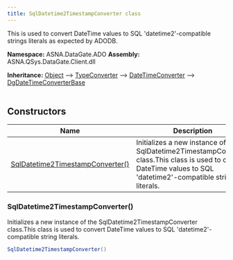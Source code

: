 ```yaml
---
title: SqlDatetime2TimestampConverter class
---
```


This is used to convert DateTime values to SQL 'datetime2'-compatible
strings literals as expected by ADODB.

**Namespace:** ASNA.DataGate.ADO
**Assembly:** ASNA.QSys.DataGate.Client.dll

**Inheritance:** [Object](https://docs.microsoft.com/en-us/dotnet/api/system.object) --> [TypeConverter](https://learn.microsoft.com/en-us/dotnet/api/system.componentmodel.typeconverter?view=net-8.0) --> [DateTimeConverter](https://learn.microsoft.com/en-us/dotnet/api/system.datetimeconverter?view=net-8.0) --> [DgDateTimeConverterBase](/reference/datagate/datagate-common/dg-date-time-converter-base.html)
<br>
<br>

## Constructors

| Name | Description |
| --- | --- |
| [SqlDatetime2TimestampConverter()](#sqldatetime2timestampconverter) | Initializes a new instance of the SqlDatetime2TimestampConverter class.This class is used to convert DateTime values to SQL 'datetime2'-compatible string literals.

### SqlDatetime2TimestampConverter()

Initializes a new instance of the SqlDatetime2TimestampConverter class.This class is used to convert DateTime values to SQL 'datetime2'-compatible string literals.

```cs
SqlDatetime2TimestampConverter()
```
